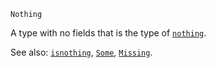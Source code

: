 ```
Nothing
```

A type with no fields that is the type of [`nothing`](@ref).

See also: [`isnothing`](@ref), [`Some`](@ref), [`Missing`](@ref).
